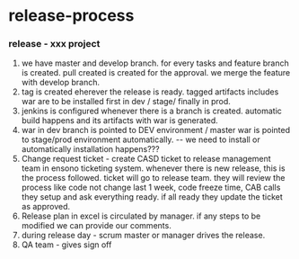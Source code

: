 # release-process 
### release - xxx project
1. we have master and develop branch. for every tasks and feature branch is created. pull created is created for the approval. we merge the feature with develop branch. 
2. tag is created eherever the release is ready. tagged artifacts includes war are to be installed first in dev / stage/ finally in prod.
3. jenkins is configured whenever there is a branch is created. automatic build happens and its artifacts with war is generated. 
4. war in dev branch is pointed to DEV environment / master war is pointed to stage/prod  environment automatically. -- we need to install or automatically installation happens???
5. Change request ticket - create CASD ticket to release management team in ensono ticketing system.
whenever there is new release, this is the process followed. ticket will go to release team. they will review the process like code not change last 1 week, code freeze time, CAB calls they setup and ask everything ready. if all ready they update the ticket as approved.
6. Release plan in excel is circulated by manager.  if any steps to be modified we can provide our comments.
7. during release day - scrum master or manager drives the release. 
8. QA team - gives sign off
